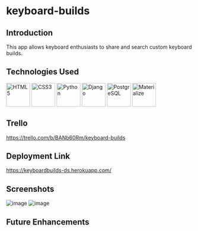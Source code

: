 # keyboard-builds

## Introduction
This app allows keyboard enthusiasts to share and search custom keyboard builds.

## Technologies Used
<img src="https://cdn.iconscout.com/icon/free/png-256/html5-40-1175193.png" width="64" height="64" alt="HTML5"/> <img src="https://cdn.iconscout.com/icon/free/png-256/css-37-226088.png" width="64" height="64" alt="CSS3"/> <img src="https://cdn.iconscout.com/icon/premium/png-256-thumb/python-4296046-3563381.png" width="64" height="64" alt="Python"/> <img src="https://cdn.iconscout.com/icon/free/png-256/django-2-282855.png" width="64" height="64" alt="Django"/> <img src="https://upload.wikimedia.org/wikipedia/commons/thumb/2/29/Postgresql_elephant.svg/640px-Postgresql_elephant.svg.png" width="64" height="64" alt="PostgreSQL"/> <img src="https://www.svgrepo.com/show/354047/materializecss.svg" width="64" height="64" alt="Materialize"/>

## Trello 
https://trello.com/b/BANb60Rm/keyboard-builds

## Deployment Link
https://keyboardbuilds-ds.herokuapp.com/

## Screenshots
![image](https://i.imgur.com/0PApQk5.png)
![image](https://i.imgur.com/JClgRUT.png)

## Future Enhancements
